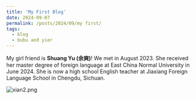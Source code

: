 ```yaml
---
title: 'My First Blog'
date: 2024-09-07
permalink: /posts/2024/09/my first/
tags:
  - blog
  - bubu and yier
---
```


My girl friend is **Shuang Yu (余爽)**! We met in August 2023. She received her master degree of foreign language at East China Normal University in June 2024. She is now a high school English teacher at Jiaxiang Foreign Language School in Chengdu, Sichuan.

![xian2.png](https://github.com/Jeffery22-Sjtu/jeffery22.github.io/blob/master/images/xian2.png:raw=true)
